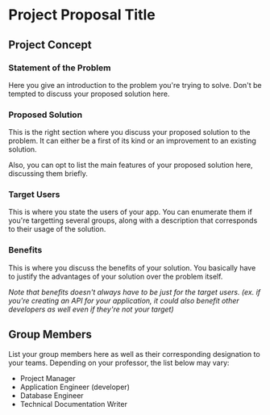 # Project Proposal Title

## Project Concept

### Statement of the Problem
Here you give an introduction to the problem you're trying to solve. Don't be tempted to discuss your proposed solution here.

### Proposed Solution
This is the right section where you discuss your proposed solution to the problem. It can either be a first of its kind or an improvement to an existing solution.

Also, you can opt to list the main features of your proposed solution here, discussing them briefly.

### Target Users
This is where you state the users of your app. You can enumerate them if you're targetting several groups, along with a description that corresponds to their usage of the solution.

### Benefits
This is where you discuss the benefits of your solution. You basically have to justify the advantages of your solution over the problem itself.

*Note that benefits doesn't always have to be just for the target users. (ex. if you're creating an API for your application, it could also benefit other developers as well even if they're not your target)*

## Group Members
List your group members here as well as their corresponding designation to your teams. Depending on your professor, the list below may vary:
- Project Manager
- Application Engineer (developer)
- Database Engineer
- Technical Documentation Writer
